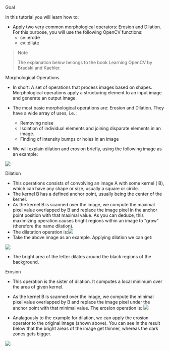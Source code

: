Goal

In this tutorial you will learn how to:

* Apply two very common morphological operators: Erosion and Dilation. For this purpose, you will use the following OpenCV functions:
    * cv::erode
    * cv::dilate
> Note
> 
> The explanation below belongs to the book Learning OpenCV by Bradski and Kaehler.

Morphological Operations

* In short: A set of operations that process images based on shapes. Morphological operations apply a structuring element to an input image and generate an output image.

* The most basic morphological operations are: Erosion and Dilation. They have a wide array of uses, i.e. :

    * Removing noise
    * Isolation of individual elements and joining disparate elements in an image.
    * Finding of intensity bumps or holes in an image

* We will explain dilation and erosion briefly, using the following image as an example:

![](https://docs.opencv.org/4.1.0/Morphology_1_Tutorial_Theory_Original_Image.png)

Dilation

* This operations consists of convolving an image A with some kernel ( B), which can have any shape or size, usually a square or circle.
* The kernel B has a defined anchor point, usually being the center of the kernel.
* As the kernel B is scanned over the image, we compute the maximal pixel value overlapped by B and replace the image pixel in the anchor point position with that maximal value. As you can deduce, this maximizing operation causes bright regions within an image to "grow" (therefore the name dilation).
* The dilatation operation is:![](http://latex.codecogs.com/gif.latex?\texttt{dst}(x,y)=\max_{(x',y'):\,\texttt{element}(x',y')\ne0}\texttt{src}(x+x',y+y'))
* Take the above image as an example. Applying dilation we can get:

![](https://docs.opencv.org/4.1.0/Morphology_1_Tutorial_Theory_Dilation.png)

* The bright area of the letter dilates around the black regions of the background.

Erosion

* This operation is the sister of dilation. It computes a local minimum over the area of given kernel.
* As the kernel B is scanned over the image, we compute the minimal pixel value overlapped by B and replace the image pixel under the anchor point with that minimal value.
The erosion operation is: ![](http://latex.codecogs.com/gif.latex?\texttt{dst}(x,y)=\min_{(x',y'):\,\texttt{element}(x',y')\ne0}\texttt{src}(x+x',y+y'))

* Analagously to the example for dilation, we can apply the erosion operator to the original image (shown above). You can see in the result below that the bright areas of the image get thinner, whereas the dark zones gets bigger.

![](https://docs.opencv.org/4.1.0/Morphology_1_Tutorial_Theory_Erosion.png)